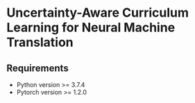 # Uncertainty-Aware Curriculum Learning for Neural Machine Translation

## Requirements
- Python version >= 3.7.4
- Pytorch version >= 1.2.0
